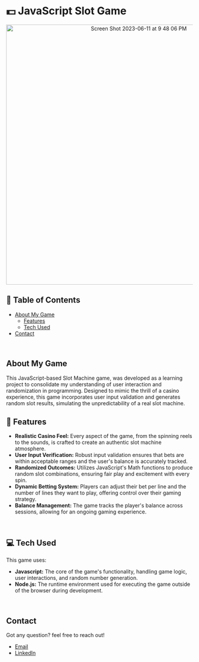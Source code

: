 # 💵 JavaScript Slot Game

<p align="center">
  
 <img width="700" alt="Screen Shot 2023-06-11 at 9 48 06 PM" src="https://github.com/GavraMG/LandscapingWebsite/assets/145468935/6f9690f8-1deb-432d-9eef-8d83c9dc4617">

</p>

## 📖 Table of Contents

- [About My Game](#-about-my-game)
  - [Features](#-features)
  - [Tech Used](#-tech-used)
- [Contact](#-contact)

<br/>

## About My Game
This JavaScript-based Slot Machine game, was developed as a learning project to consolidate my understanding of user interaction and randomization in programming. Designed to mimic the thrill of a casino experience, this game incorporates user input validation and generates random slot results, simulating the unpredictability of a real slot machine.
<br/>

## 🚀 Features

- **Realistic Casino Feel:** Every aspect of the game, from the spinning reels to the sounds, is crafted to create an authentic slot machine atmosphere.
- **User Input Verification:** Robust input validation ensures that bets are within acceptable ranges and the user's balance is accurately tracked.
- **Randomized Outcomes:** Utilizes JavaScript's Math functions to produce random slot combinations, ensuring fair play and excitement with every spin.
- **Dynamic Betting System:** Players can adjust their bet per line and the number of lines they want to play, offering control over their gaming strategy.
- **Balance Management:** The game tracks the player's balance across sessions, allowing for an ongoing gaming experience.

<br/>

## 💻 Tech Used

This game uses: 

- **Javascript:** The core of the game's functionality, handling game logic, user interactions, and random number generation.
- **Node.js:** The runtime environment used for executing the game outside of the browser during development.

<br/>

## Contact

Got any question? feel free to reach out!

- [Email](mailto:markusgavra@gmail.com)
- [LinkedIn](https://www.linkedin.com/in/markus-gavra)
